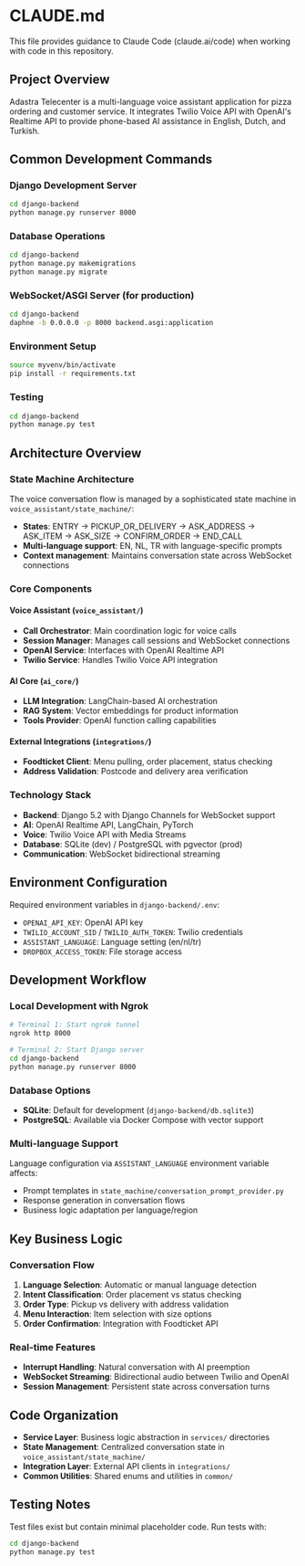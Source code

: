 # CLAUDE.md

This file provides guidance to Claude Code (claude.ai/code) when working with code in this repository.

## Project Overview

Adastra Telecenter is a multi-language voice assistant application for pizza ordering and customer service. It integrates Twilio Voice API with OpenAI's Realtime API to provide phone-based AI assistance in English, Dutch, and Turkish.

## Common Development Commands

### Django Development Server
```bash
cd django-backend
python manage.py runserver 8000
```

### Database Operations
```bash
cd django-backend
python manage.py makemigrations
python manage.py migrate
```

### WebSocket/ASGI Server (for production)
```bash
cd django-backend
daphne -b 0.0.0.0 -p 8000 backend.asgi:application
```

### Environment Setup
```bash
source myvenv/bin/activate
pip install -r requirements.txt
```

### Testing
```bash
cd django-backend
python manage.py test
```

## Architecture Overview

### State Machine Architecture
The voice conversation flow is managed by a sophisticated state machine in `voice_assistant/state_machine/`:

- **States**: ENTRY → PICKUP_OR_DELIVERY → ASK_ADDRESS → ASK_ITEM → ASK_SIZE → CONFIRM_ORDER → END_CALL
- **Multi-language support**: EN, NL, TR with language-specific prompts
- **Context management**: Maintains conversation state across WebSocket connections

### Core Components

#### Voice Assistant (`voice_assistant/`)
- **Call Orchestrator**: Main coordination logic for voice calls
- **Session Manager**: Manages call sessions and WebSocket connections  
- **OpenAI Service**: Interfaces with OpenAI Realtime API
- **Twilio Service**: Handles Twilio Voice API integration

#### AI Core (`ai_core/`)
- **LLM Integration**: LangChain-based AI orchestration
- **RAG System**: Vector embeddings for product information
- **Tools Provider**: OpenAI function calling capabilities

#### External Integrations (`integrations/`)
- **Foodticket Client**: Menu pulling, order placement, status checking
- **Address Validation**: Postcode and delivery area verification

### Technology Stack

- **Backend**: Django 5.2 with Django Channels for WebSocket support
- **AI**: OpenAI Realtime API, LangChain, PyTorch
- **Voice**: Twilio Voice API with Media Streams
- **Database**: SQLite (dev) / PostgreSQL with pgvector (prod)
- **Communication**: WebSocket bidirectional streaming

## Environment Configuration

Required environment variables in `django-backend/.env`:
- `OPENAI_API_KEY`: OpenAI API key
- `TWILIO_ACCOUNT_SID` / `TWILIO_AUTH_TOKEN`: Twilio credentials
- `ASSISTANT_LANGUAGE`: Language setting (en/nl/tr)
- `DROPBOX_ACCESS_TOKEN`: File storage access

## Development Workflow

### Local Development with Ngrok
```bash
# Terminal 1: Start ngrok tunnel
ngrok http 8000

# Terminal 2: Start Django server
cd django-backend
python manage.py runserver 8000
```

### Database Options
- **SQLite**: Default for development (`django-backend/db.sqlite3`)
- **PostgreSQL**: Available via Docker Compose with vector support

### Multi-language Support
Language configuration via `ASSISTANT_LANGUAGE` environment variable affects:
- Prompt templates in `state_machine/conversation_prompt_provider.py`
- Response generation in conversation flows
- Business logic adaptation per language/region

## Key Business Logic

### Conversation Flow
1. **Language Selection**: Automatic or manual language detection
2. **Intent Classification**: Order placement vs status checking  
3. **Order Type**: Pickup vs delivery with address validation
4. **Menu Interaction**: Item selection with size options
5. **Order Confirmation**: Integration with Foodticket API

### Real-time Features
- **Interrupt Handling**: Natural conversation with AI preemption
- **WebSocket Streaming**: Bidirectional audio between Twilio and OpenAI
- **Session Management**: Persistent state across conversation turns

## Code Organization

- **Service Layer**: Business logic abstraction in `services/` directories
- **State Management**: Centralized conversation state in `voice_assistant/state_machine/`
- **Integration Layer**: External API clients in `integrations/`
- **Common Utilities**: Shared enums and utilities in `common/`

## Testing Notes

Test files exist but contain minimal placeholder code. Run tests with:
```bash
cd django-backend
python manage.py test
```